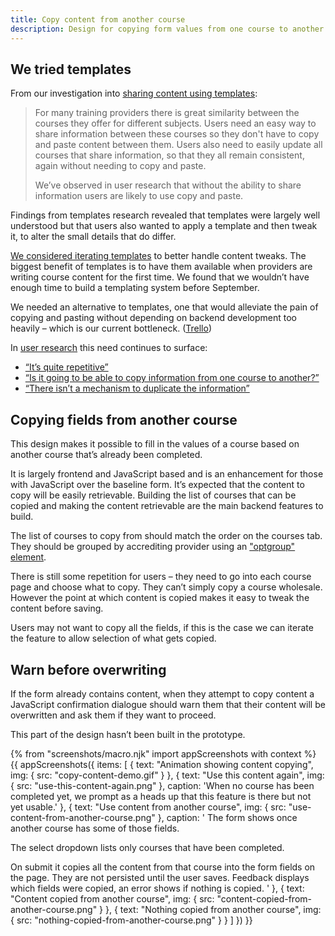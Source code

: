 ```yaml
---
title: Copy content from another course
description: Design for copying form values from one course to another
---
```

## We tried templates

From our investigation into [sharing content using templates](/publish-teacher-training-courses/templates):

> For many training providers there is great similarity between the courses they offer for different subjects. Users need an easy way to share information between these courses so they don't have to copy and paste content between them. Users also need to easily update all courses that share information, so that they all remain consistent, again without needing to copy and paste.
>
> We’ve observed in user research that without the ability to share information users are likely to use copy and paste.

Findings from templates research revealed that templates were largely well understood but that users also wanted to apply a template and then tweak it, to alter the small details that do differ.

[We considered iterating templates](https://dfedigital.atlassian.net/browse/BATSA-459) to better handle content tweaks. The biggest benefit of templates is to have them available when providers are writing course content for the first time. We found that we wouldn’t have enough time to build a templating system before September.

We needed an alternative to templates, one that would alleviate the pain of copying and pasting without depending on backend development too heavily – which is our current bottleneck. ([Trello](https://trello.com/c/cm9Y7cx9/120-design-improvements-over-copying-and-pasting-between-fields))

In [user research](https://lookback.io/watch/kY9HWu5MJiJhgJ5yC) this need continues to surface:

*   [“It’s quite repetitive”](https://lookback.io/watch/kY9HWu5MJiJhgJ5yC?t=11m31s)
*   [“Is it going to be able to copy information from one course to another?”](https://lookback.io/watch/kY9HWu5MJiJhgJ5yC?t=13m34s)
*   [“There isn’t a mechanism to duplicate the information”](https://lookback.io/watch/kY9HWu5MJiJhgJ5yC?t=22m20s)

## Copying fields from another course

This design makes it possible to fill in the values of a course based on another course that’s already been completed.

It is largely frontend and JavaScript based and is an enhancement for those with JavaScript over the baseline form. It’s expected that the content to copy will be easily retrievable. Building the list of courses that can be copied and making the content retrievable are the main backend features to build.

The list of courses to copy from should match the order on the courses tab. They should be grouped by accrediting provider using an ["optgroup" element](https://developer.mozilla.org/en-US/docs/Web/HTML/Element/optgroup).

There is still some repetition for users – they need to go into each course page and choose what to copy. They can’t simply copy a course wholesale. However the point at which content is copied makes it easy to tweak the content before saving.

Users may not want to copy all the fields, if this is the case we can iterate the feature to allow selection of what gets copied.

## Warn before overwriting

If the form already contains content, when they attempt to copy content a JavaScript confirmation dialogue should warn them that their content will be overwritten and ask them if they want to proceed.

This part of the design hasn’t been built in the prototype.

{% from "screenshots/macro.njk" import appScreenshots with context %}
{{ appScreenshots({
  items: [
    {
      text: "Animation showing content copying",
      img: { src: "copy-content-demo.gif" }
    },
    {
      text: "Use this content again",
      img: { src: "use-this-content-again.png" },
      caption: 'When no course has been completed yet, we prompt as a heads up that this feature is there but not yet usable.'
    },
    {
      text: "Use content from another course",
      img: { src: "use-content-from-another-course.png" },
      caption: '
The form shows once another course has some of those fields.

The select dropdown lists only courses that have been completed.

On submit it copies all the content from that course into the form fields on the page. They are not persisted until the user saves. Feedback displays which fields were copied, an error shows if nothing is copied.
      '
    },
    {
      text: "Content copied from another course",
      img: { src: "content-copied-from-another-course.png" }
    },
    {
      text: "Nothing copied from another course",
      img: { src: "nothing-copied-from-another-course.png" }
    }
  ]
}) }}
